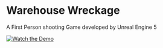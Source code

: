 # Warehouse Wreckage
A First Person shooting Game developed by Unreal Engine 5

[![Watch the Demo](https://i.stack.imgur.com/Vp2cE.png)](https://www.youtube.com/watch?v=9YZNaVm__bo)